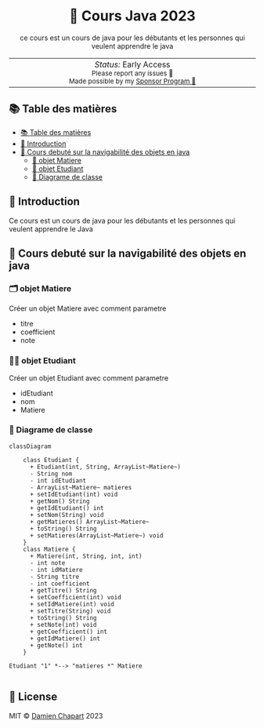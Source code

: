 <h1 align='center'>📘 Cours Java 2023</h1>

<p align="center">
<a>
</a>
</p>


<p align="center">
ce cours est un cours de java pour les débutants et les personnes qui veulent apprendre le java
</p>

<p align="center">
<table>
<tbody>
<td align="center">
<img width="800" height="0" /><br>
<i>Status:</i> Early Access</b> <br>
<sup> Please report any issues 🐛</sup><br>
<sub>Made possible by my <a href="https://github.com/sponsors/damchap">Sponsor Program 💖</a>
</td>
</tbody>
</table>
</p>

## 📚 Table des matières

- [📚 Table des matières](#-table-des-matières)
- [📖 Introduction](#-introduction)
- [📖 Cours debuté sur la navigabilité des objets en java](#-cours-debuté-sur-la-navigabilité-des-objets-en-java)
  - [📖 objet Matiere](#-objet-matiere)
  - [📖 objet Etudiant](#-objet-etudiant)
  - [📒 Diagrame de classe](#-diagrame-de-classe)

## 📖 Introduction

Ce cours est un cours de java pour les débutants et les personnes qui veulent apprendre le Java

<!-- cours 1 -->

## 📖 Cours debuté sur la navigabilité des objets en java

### 🗂️ objet Matiere
Créer un objet Matiere avec comment parametre

- titre
- coefficient
- note

### 🧑‍💻 objet Etudiant
Créer un objet Etudiant avec comment parametre 

- idEtudiant
- nom
- Matiere

### 📒 Diagrame de classe
``` mermaid
classDiagram

    class Etudiant {
      + Etudiant(int, String, ArrayList~Matiere~) 
      - String nom
      - int idEtudiant
      - ArrayList~Matiere~ matieres
      + setIdEtudiant(int) void
      + getNom() String
      + getIdEtudiant() int
      + setNom(String) void
      + getMatieres() ArrayList~Matiere~
      + toString() String
      + setMatieres(ArrayList~Matiere~) void
    }
    class Matiere {
      + Matiere(int, String, int, int) 
      - int note
      - int idMatiere
      - String titre
      - int coefficient
      + getTitre() String
      + setCoefficient(int) void
      + setIdMatiere(int) void
      + setTitre(String) void
      + toString() String
      + setNote(int) void
      + getCoefficient() int
      + getIdMatiere() int
      + getNote() int
    }

Etudiant "1" *--> "matieres *" Matiere 


``` 

## 📝 License

MIT © [Damien Chapart](https://damienchapart.fr) 2023
